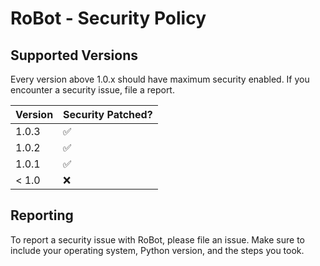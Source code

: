 # RoBot - Security Policy

## Supported Versions

Every version above 1.0.x should have maximum security enabled.
If you encounter a security issue, file a report.

| Version | Security Patched?  |
| ------- | ------------------ |
| 1.0.3   | :white_check_mark: |
| 1.0.2   | :white_check_mark: |
| 1.0.1   | :white_check_mark: |
| < 1.0   | :x:                |

## Reporting

To report a security issue with RoBot, please file an issue.
Make sure to include your operating system, Python version, and the steps you took.
